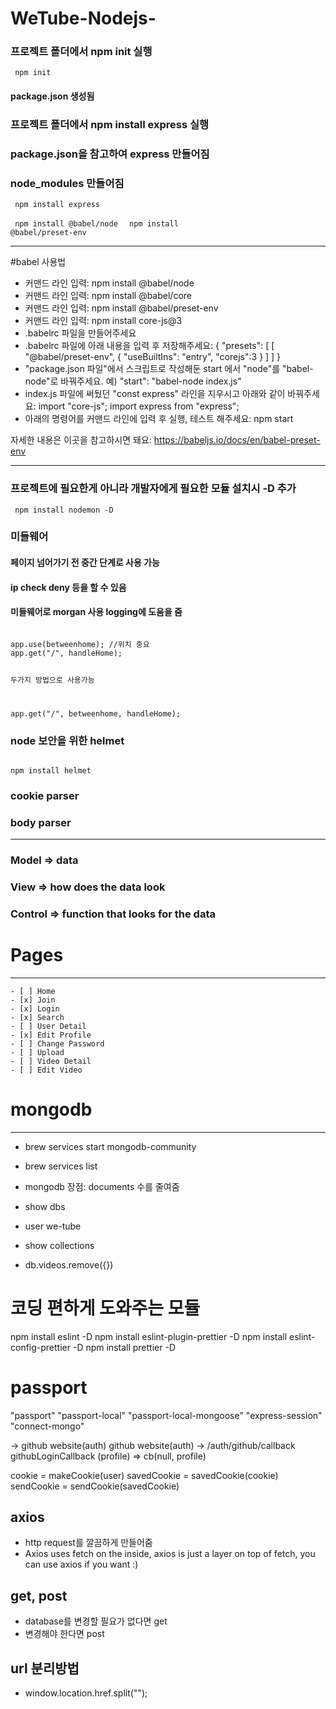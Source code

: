 # WeTube-Nodejs-

### 프로젝트 폴더에서 npm init 실행

<code> npm init </code>

#### package.json 생성됨

### 프로젝트 폴더에서 npm install express 실행

### package.json을 참고하여 express 만들어짐

### node_modules 만들어짐

<code> npm install express </code>

<code> npm install @babel/node </code>
<code> npm install @babel/preset-env </code>

---

#babel 사용법

- 커맨드 라인 입력:
  npm install @babel/node
- 커맨드 라인 입력:
  npm install @babel/core
- 커맨드 라인 입력:
  npm install @babel/preset-env
- 커맨드 라인 입력:
  npm install core-js@3
- .babelrc 파일을 만들어주세요
- .babelrc 파일에 아래 내용을 입력 후 저장해주세요:
  {
  "presets": [
  [
  "@babel/preset-env",
  {
  "useBuiltIns": "entry",
  "corejs":3
  }
  ]
  ]
  }
- "package.json 파일"에서 스크립트로 작성해둔 start 에서 "node"를 "babel-node"로 바꿔주세요.
  예) "start": "babel-node index.js"
- index.js 파일에 써뒀던 "const express" 라인을 지우시고 아래와 같이 바꿔주세요:
  import "core-js";
  import express from "express";
- 아래의 명령어를 커맨드 라인에 입력 후 실행, 테스트 해주세요:
  npm start

자세한 내용은 이곳을 참고하시면 돼요: https://babeljs.io/docs/en/babel-preset-env

---

### 프로젝트에 필요한게 아니라 개발자에게 필요한 모듈 설치시 -D 추가

<code> npm install nodemon -D </code>

### 미들웨어

#### 페이지 넘어가기 전 중간 단계로 사용 가능

#### ip check deny 등을 할 수 있음

#### 미들웨어로 morgan 사용 logging에 도움을 줌

<code> 
app.use(betweenhome); //위치 중요
app.get("/", handleHome);

두가지 방법으로 사용가능

app.get("/", betweenhome, handleHome);
</code>

### node 보안을 위한 helmet

<code>
npm install helmet
</code>

### cookie parser

### body parser

---

### Model => data

### View => how does the data look

### Control => function that looks for the data

# Pages

---

    - [ ] Home
    - [x] Join
    - [x] Login
    - [x] Search
    - [ ] User Detail
    - [x] Edit Profile
    - [ ] Change Password
    - [ ] Upload
    - [ ] Video Detail
    - [ ] Edit Video

# mongodb

---

- brew services start mongodb-community
- brew services list

- mongodb 장점: documents 수를 줄여줌

- show dbs
- user we-tube
- show collections
- db.videos.remove({})

# 코딩 편하게 도와주는 모듈

npm install eslint -D
npm install eslint-plugin-prettier -D
npm install eslint-config-prettier -D
npm install prettier -D

# passport

"passport"
"passport-local"
"passport-local-mongoose"
"express-session"
"connect-mongo"

-> github website(auth)
github website(auth) -> /auth/github/callback
githubLoginCallback (profile)
=> cb(null, profile)

cookie = makeCookie(user)
savedCookie = savedCookie(cookie)
sendCookie = sendCookie(savedCookie)

## axios

- http request를 깔끔하게 만들어줌
- Axios uses fetch on the inside, axios is just a layer on top of fetch, you can use axios if you want :)

## get, post

- database를 변경할 필요가 없다면 get
- 변경해야 한다면 post

## url 분리방법

- window.location.href.split("");
